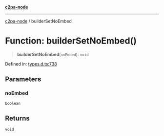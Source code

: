 [**c2pa-node**](../README.md)

***

[c2pa-node](../README.md) / builderSetNoEmbed

# Function: builderSetNoEmbed()

> **builderSetNoEmbed**(`noEmbed`): `void`

Defined in: [types.d.ts:738](https://github.com/contentauth/c2pa-node-v2/blob/89b34f9846b48a2d62e217587555c0cf0305136a/js-src/types.d.ts#L738)

## Parameters

### noEmbed

`boolean`

## Returns

`void`
